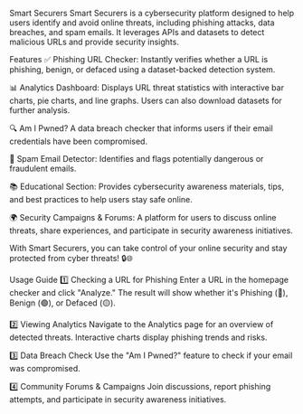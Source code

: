 Smart Securers
Smart Securers is a cybersecurity platform designed to help users identify and avoid online threats, including phishing attacks, data breaches, and spam emails. It leverages APIs and datasets to detect malicious URLs and provide security insights.

Features
✅ Phishing URL Checker: Instantly verifies whether a URL is phishing, benign, or defaced using a dataset-backed detection system.

📊 Analytics Dashboard: Displays URL threat statistics with interactive bar charts, pie charts, and line graphs. Users can also download datasets for further analysis.

🔍 Am I Pwned? A data breach checker that informs users if their email credentials have been compromised.

📧 Spam Email Detector: Identifies and flags potentially dangerous or fraudulent emails.

📚 Educational Section: Provides cybersecurity awareness materials, tips, and best practices to help users stay safe online.

🌍 Security Campaigns & Forums: A platform for users to discuss online threats, share experiences, and participate in security awareness initiatives.

With Smart Securers, you can take control of your online security and stay protected from cyber threats! 🔒🌐

Usage Guide
1️⃣ Checking a URL for Phishing Enter a URL in the homepage checker and click "Analyze." The result will show whether it's Phishing (🔴), Benign (🟢), or Defaced (🟡).

2️⃣ Viewing Analytics Navigate to the Analytics page for an overview of detected threats. Interactive charts display phishing trends and risks.

3️⃣ Data Breach Check Use the "Am I Pwned?" feature to check if your email was compromised.

4️⃣ Community Forums & Campaigns Join discussions, report phishing attempts, and participate in security awareness initiatives.